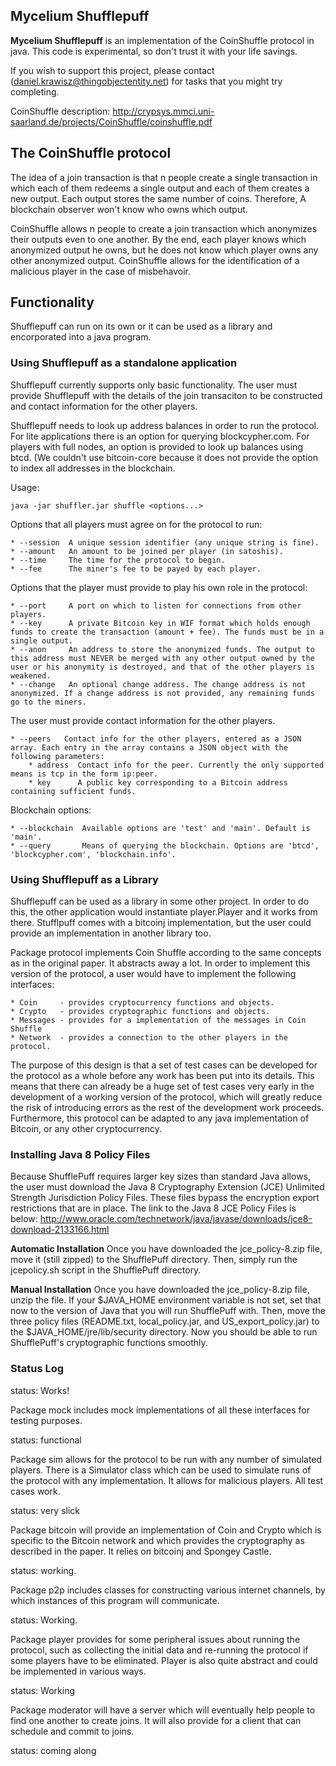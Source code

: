 
## Mycelium Shufflepuff

**Mycelium Shufflepuff** is an implementation of the CoinShuffle protocol in java.
This code is experimental, so don't trust it with your life savings.

If you wish to support this project, please contact 
(daniel.krawisz@thingobjectentity.net) for tasks that you might try completing.

CoinShuffle description: 
http://crypsys.mmci.uni-saarland.de/projects/CoinShuffle/coinshuffle.pdf

## The CoinShuffle protocol

The idea of a join transaction is that n people create a single transaction in
which each of them redeems a single output and each of them creates a new 
output. Each output stores the same number of coins. Therefore, A blockchain observer 
won't know who owns which output. 

CoinShuffle allows n people to create a join transaction which anonymizes their
outputs even to one another. By the end, each player knows which anonymized 
output he owns, but he does not know which player owns any other anonymized
output. CoinShuffle allows for the identification of a malicious player in 
the case of misbehavoir. 

## Functionality 

Shufflepuff can run on its own or it can be used as a library and encorporated
into a java program. 

### Using Shufflepuff as a standalone application

Shufflepuff currently supports only basic functionality. The user must provide
Shufflepuff with the details of the join transaciton to be constructed and
contact information for the other players. 

Shufflepuff needs to look up address balances in order to run the protocol. 
For lite applications there is an option for querying blockcypher.com. For
players with full nodes, an option is provided to look up balances using btcd. 
(We couldn't use bitcoin-core because it does not provide the option to index
all addresses in the blockchain. 

Usage:

    java -jar shuffler.jar shuffle <options...>

Options that all players must agree on for the protocol to run: 

    * --session  A unique session identifier (any unique string is fine). 
    * --amount   An amount to be joined per player (in satoshis).
    * --time     The time for the protocol to begin. 
    * --fee      The miner's fee to be payed by each player.

Options that the player must provide to play his own role in the protocol: 

    * --port     A port on which to listen for connections from other players. 
    * --key      A private Bitcoin key in WIF format which holds enough funds to create the transaction (amount + fee). The funds must be in a single output. 
    * --anon     An address to store the anonymized funds. The output to this address must NEVER be merged with any other output owned by the user or his anonymity is destroyed, and that of the other players is weakened. 
    * --change   An optional change address. The change address is not anonymized. If a change address is not provided, any remaining funds go to the miners.

The user must provide contact information for the other players. 

    * --peers   Contact info for the other players, entered as a JSON array. Each entry in the array contains a JSON object with the following parameters:
        * address  Contact info for the peer. Currently the only supported means is tcp in the form ip:peer. 
        * key      A public key corresponding to a Bitcoin address containing sufficient funds.

Blockchain options: 

    * --blockchain  Available options are 'test' and 'main'. Default is 'main'. 
    * --query       Means of querying the blockchain. Options are 'btcd', 'blockcypher.com', 'blockchain.info'. 

### Using Shufflepuff as a Library

Shufflepuff can be used as a library in some other project. In order to do
this, the other application would instantiate player.Player and it works
from there. Stufflpuff comes with a bitcoinj implementation, but the user
could provide an implementation in another library too. 

Package protocol implements Coin Shuffle according to the same concepts as in
the original paper. It abstracts away a lot. In order to implement this version
of the protocol, a user would have to implement the following interfaces: 

    * Coin     - provides cryptocurrency functions and objects.
    * Crypto   - provides cryptographic functions and objects.
    * Messages - provides for a implementation of the messages in Coin Shuffle
    * Network  - provides a connection to the other players in the protocol. 

The purpose of this design is that a set of test cases can be developed for
the protocol as a whole before any work has been put into its details. This 
means that there can already be a huge set of test cases very early
in the development of a working version of the protocol, which will greatly 
reduce the risk of introducing errors as the rest of the development work 
proceeds. Furthermore, this protocol can be adapted to any java implementation
of Bitcoin, or any other cryptocurrency.

### Installing Java 8 Policy Files

Because ShufflePuff requires larger key sizes than standard Java allows, the user
must download the Java 8 Cryptography Extension (JCE) Unlimited Strength Jurisdiction
Policy Files.  These files bypass the encryption export restrictions that are in place.
The link to the Java 8 JCE Policy Files is below:
http://www.oracle.com/technetwork/java/javase/downloads/jce8-download-2133166.html

**Automatic Installation**
Once you have downloaded the jce_policy-8.zip file, move it (still zipped) to the ShufflePuff
directory. Then, simply run the jcepolicy.sh script in the ShufflePuff directory.

**Manual Installation**
Once you have downloaded the jce_policy-8.zip file, unzip the file.  If your $JAVA_HOME
environment variable is not set, set that now to the version of Java that you will
run ShufflePuff with.  Then, move the three policy files (README.txt, local_policy.jar, and
US_export_policy.jar) to the $JAVA_HOME/jre/lib/security directory.  Now you should be
able to run ShufflePuff's cryptographic functions smoothly.

### Status Log

status: Works! 

Package mock includes mock implementations of all these interfaces for testing
purposes.

status: functional

Package sim allows for the protocol to be run with any number of simulated
players. There is a Simulator class which can be used to simulate runs of the
protocol with any implementation. It allows for malicious players. All test
cases work. 

status: very slick

Package bitcoin will provide an implementation of Coin and Crypto which is
specific to the Bitcoin network and which provides the cryptography as described
in the paper. It relies on bitcoinj and Spongey Castle.

status: working.

Package p2p includes classes for constructing various internet channels, by
which instances of this program will communicate. 

status: Working. 

Package player provides for some peripheral issues about running the protocol, 
such as collecting the initial data and re-running the protocol if some players
have to be eliminated. Player is also quite abstract and could be implemented in
various ways. 

status: Working

Package moderator will have a server which will eventually help people to find
one another to create joins. It will also provide for a client that can schedule
and commit to joins. 

status: coming along